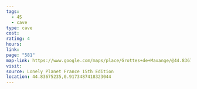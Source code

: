 ```yaml
---
tags:
  - 4S
  - cave
type: cave
cost: 
rating: 4
hours: 
link: 
page: "581"
map-link: https://www.google.com/maps/place/Grottes+de+Maxange/@44.836766,0.8975991,15z/data=!3m1!4b1!4m6!3m5!1s0x12ab47ef9a4337f9:0x55bccf8df7db627d!8m2!3d44.836753!4d0.917083!16s%2Fg%2F1q5blmpy6?entry=ttu&g_ep=EgoyMDI0MTAyOS4wIKXMDSoASAFQAw%3D%3D
visit: 
source: Lonely Planet France 15th Edition
location: 44.83675235,0.9173487418323044
---
```

